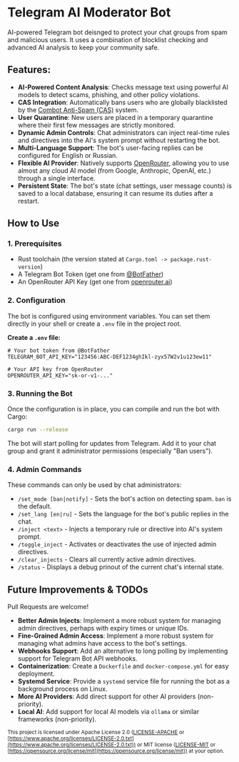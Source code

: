 # Telegram AI Moderator Bot

AI-powered Telegram bot deisnged to protect your chat groups from spam and malicious users. It uses a combination of blocklist checking and advanced AI analysis to keep your community safe.

## Features:

* **AI-Powered Content Analysis**: Checks message text using powerful AI models to detect scams, phishing, and other policy violations.
* **CAS Integration**: Automatically bans users who are globally blacklisted by the [Combot Anti-Spam (CAS)](https://cas.chat/) system.
* **User Quarantine**: New users are placed in a temporary quarantine where their first few messages are strictly monitored.
* **Dynamic Admin Controls**: Chat administrators can inject real-time rules and directives into the AI's system prompt without restarting the bot.
* **Multi-Language Support**: The bot's user-facing replies can be configured for English or Russian.
* **Flexible AI Provider**: Natively supports [OpenRouter](https://openrouter.ai/), allowing you to use almost any cloud AI model (from Google, Anthropic, OpenAI, etc.) through a single interface.
* **Persistent State**: The bot's state (chat settings, user message counts) is saved to a local database, ensuring it can resume its duties after a restart.


## How to Use

### 1. Prerequisites

* Rust toolchain (the version stated at `Cargo.toml -> package.rust-version`)
* A Telegram Bot Token (get one from [@BotFather](https://t.me/BotFather))
* An OpenRouter API Key (get one from [openrouter.ai](https://openrouter.ai/))

### 2. Configuration

The bot is configured using environment variables. You can set them directly in your shell or create a `.env` file in the project root.

**Create a `.env` file:**
```env
# Your bot token from @BotFather
TELEGRAM_BOT_API_KEY="123456:ABC-DEF1234ghIkl-zyx57W2v1u123ew11"

# Your API key from OpenRouter
OPENROUTER_API_KEY="sk-or-v1-..."
```

### 3. Running the Bot

Once the configuration is in place, you can compile and run the bot with Cargo:

```bash
cargo run --release
```

The bot will start polling for updates from Telegram. Add it to your chat group and grant it administrator permissions (especially "Ban users").

### 4. Admin Commands

These commands can only be used by chat administrators:

* `/set_mode [ban|notify]` - Sets the bot's action on detecting spam. `ban` is the default.
* `/set_lang [en|ru]` - Sets the language for the bot's public replies in the chat.
* `/inject <text>` - Injects a temporary rule or directive into AI's system prompt.
* `/toggle_inject` - Activates or deactivates the use of injected admin directives.
* `/clear_injects` - Clears all currently active admin directives.
* `/status` - Displays a debug prinout of the current chat's internal state.


## Future Improvements & TODOs

Pull Requests are welcome!

* **Better Admin Injects**: Implement a more robust system for managing admin directives, perhaps with expiry times or unique IDs.
* **Fine-Grained Admin Access**: Implement a more robust system for managing what admins have access to the bot's settings.
* **Webhooks Support**: Add an alternative to long polling by implementing support for Telegram Bot API webhooks.
* **Containerization**: Create a `Dockerfile` and `docker-compose.yml` for easy deployment.
* **Systemd Service**: Provide a `systemd` service file for running the bot as a background process on Linux.
* **More AI Providers**: Add direct support for other AI providers (non-priority).
* **Local AI**: Add support for local AI models via `ollama` or similar frameworks (non-priority).

<sub>This project is licensed under Apache License 2.0 ([LICENSE-APACHE](./LICENSE-APACHE) or [https://www.apache.org/licenses/LICENSE-2.0.txt](https://www.apache.org/licenses/LICENSE-2.0.txt)) or MIT license ([LICENSE-MIT](./LICENSE-MIT) or [https://opensource.org/license/mit](https://opensource.org/license/mit)) at your option.</sub>